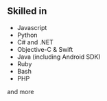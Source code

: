 ##  Skilled in

* Javascript
* Python
* C# and .NET
* Objective-C & Swift
* Java (including Android SDK)
* Ruby
* Bash
* PHP
  
and more
